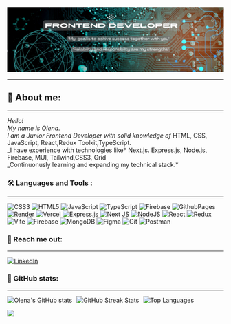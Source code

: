 <img src="assets/gitbanner.jpg" alt="Banner"  />

---

## 💫 About me:

---

_Hello!_<br>_My name is Olena._<br>_I am a Junior Frontend Developer with solid knowledge of_ HTML, CSS, JavaScript, React,Redux Toolkit,TypeScript. <br>\_I have experience with technologies like* Next.js. Express.js, Node.js, Firebase, MUI, Tailwind,CSS3, Grid <br>\_Continuonusly learning and expanding my technical stack.*

### 🛠️ Languages and Tools :

---

![CSS3](https://img.shields.io/badge/css3-%231572B6.svg?style=flat&logo=css3&logoColor=white) ![HTML5](https://img.shields.io/badge/html5-%23E34F26.svg?style=flat&logo=html5&logoColor=white) ![JavaScript](https://img.shields.io/badge/javascript-%23323330.svg?style=flat&logo=javascript&logoColor=%23F7DF1E) ![TypeScript](https://img.shields.io/badge/typescript-%23007ACC.svg?style=flat&logo=typescript&logoColor=white) ![Firebase](https://img.shields.io/badge/firebase-%23039BE5.svg?style=flat&logo=firebase) ![GithubPages](https://img.shields.io/badge/github%20pages-121013?style=flat&logo=github&logoColor=white) ![Render](https://img.shields.io/badge/Render-%46E3B7.svg?style=flat&logo=render&logoColor=white) ![Vercel](https://img.shields.io/badge/vercel-%23000000.svg?style=flat&logo=vercel&logoColor=white) ![Express.js](https://img.shields.io/badge/express.js-%23404d59.svg?style=flat&logo=express&logoColor=%2361DAFB) ![Next JS](https://img.shields.io/badge/Next-black?style=flat&logo=next.js&logoColor=white) ![NodeJS](https://img.shields.io/badge/node.js-6DA55F?style=flat&logo=node.js&logoColor=white) ![React](https://img.shields.io/badge/react-%2320232a.svg?style=flat&logo=react&logoColor=%2361DAFB) ![Redux](https://img.shields.io/badge/redux-%23593d88.svg?style=flat&logo=redux&logoColor=white) ![Vite](https://img.shields.io/badge/vite-%23646CFF.svg?style=flat&logo=vite&logoColor=white) ![Firebase](https://img.shields.io/badge/firebase-a08021?style=flat&logo=firebase&logoColor=ffcd34) ![MongoDB](https://img.shields.io/badge/MongoDB-%234ea94b.svg?style=flat&logo=mongodb&logoColor=white) ![Figma](https://img.shields.io/badge/figma-%23F24E1E.svg?style=flat&logo=figma&logoColor=white) ![Git](https://img.shields.io/badge/git-%23F05033.svg?style=flat&logo=git&logoColor=white) ![Postman](https://img.shields.io/badge/Postman-FF6C37?style=flat&logo=postman&logoColor=white)

### 📧 Reach me out:

---

[![LinkedIn](https://img.shields.io/badge/LinkedIn-%230077B5.svg?logo=linkedin&logoColor=white)](https://www.linkedin.com/in/olena-demianenko0808-383991312/)

### 📶 GitHub stats:

---

<div style="display: flex; gap: 10px;">
  <img src="https://github-readme-stats.vercel.app/api?username=Olena457&theme=dark&hide_border=false&include_all_commits=false&count_private=false" alt="Olena's GitHub stats"/>
  <img src="https://github-readme-streak-stats.herokuapp.com/?user=Olena457&theme=dark&hide_border=false" alt="GitHub Streak Stats"/>
  <img src="https://github-readme-stats.vercel.app/api/top-langs/?username=Olena457&theme=dark&hide_border=false&include_all_commits=false&count_private=false&layout=compact" alt="Top Languages"/>
</div>

[![](https://visitcount.itsvg.in/api?id=Olena&icon=1&color=0)](https://visitcount.itsvg.in)

<!-- ![Olena's GitHub stats](https://github-readme-stats.vercel.app/api?username=Olena457&theme=dark&hide_border=false&include_all_commits=false&count_private=false)<br/>
![](https://github-readme-streak-stats.herokuapp.com/?user=Olena457&theme=dark&hide_border=false)<br/>
![](https://github-readme-stats.vercel.app/api/top-langs/?username=Olena457&theme=dark&hide_border=false&include_all_commits=false&count_private=false&layout=compact)

[![](https://visitcount.itsvg.in/api?id=Olena&icon=1&color=0)](https://visitcount.itsvg.in) -->
